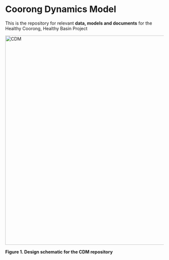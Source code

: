 # Coorong Dynamics Model
This is the repository for relevant **data, models and documents** for the Healthy Coorong, Healthy Basin Project


<img width="667" alt="CDM" src="https://user-images.githubusercontent.com/19967037/123719988-83644980-d8b5-11eb-87da-ffe8dff47eb7.png">

**Figure 1. Design schematic for the CDM repository**
